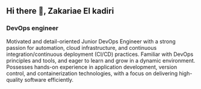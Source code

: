 ## Hi there 👋, Zakariae El kadiri
### DevOps engineer

Motivated and detail-oriented Junior DevOps Engineer with a strong passion for automation, cloud infrastructure, and continuous integration/continuous deployment (CI/CD) practices. Familiar with DevOps principles and tools, and eager to learn and grow in a dynamic environment. Possesses hands-on experience in application development, version control, and containerization technologies, with a focus on delivering high-quality software efficiently.

